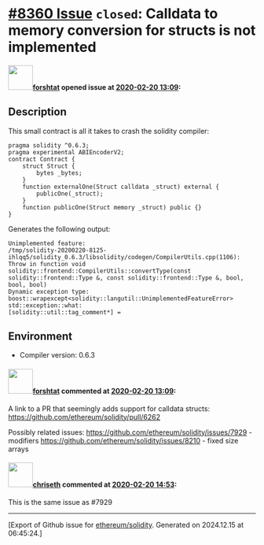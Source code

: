 # [\#8360 Issue](https://github.com/ethereum/solidity/issues/8360) `closed`: Calldata to memory conversion for structs is not implemented

#### <img src="https://avatars.githubusercontent.com/u/40541447?u=f5914f48c28d4c657f836cbd13ea072f21504b56&v=4" width="50">[forshtat](https://github.com/forshtat) opened issue at [2020-02-20 13:09](https://github.com/ethereum/solidity/issues/8360):


## Description
This small contract is all it takes to crash the solidity compiler:

```
pragma solidity ^0.6.3;
pragma experimental ABIEncoderV2;
contract Contract {
    struct Struct {
        bytes _bytes;
    }
    function externalOne(Struct calldata _struct) external {
        publicOne(_struct);
    }
    function publicOne(Struct memory _struct) public {}
}
```

Generates the following output:
```
Unimplemented feature:
/tmp/solidity-20200220-8125-ihlqq5/solidity_0.6.3/libsolidity/codegen/CompilerUtils.cpp(1106): Throw in function void solidity::frontend::CompilerUtils::convertType(const solidity::frontend::Type &, const solidity::frontend::Type &, bool, bool, bool)
Dynamic exception type: boost::wrapexcept<solidity::langutil::UnimplementedFeatureError>
std::exception::what:
[solidity::util::tag_comment*] =
```
## Environment

- Compiler version: 0.6.3

#### <img src="https://avatars.githubusercontent.com/u/40541447?u=f5914f48c28d4c657f836cbd13ea072f21504b56&v=4" width="50">[forshtat](https://github.com/forshtat) commented at [2020-02-20 13:09](https://github.com/ethereum/solidity/issues/8360#issuecomment-589014271):

A link to a PR that seemingly adds support for calldata structs:
https://github.com/ethereum/solidity/pull/6262

Possibly related issues:
https://github.com/ethereum/solidity/issues/7929 - modifiers
https://github.com/ethereum/solidity/issues/8210 - fixed size arrays

#### <img src="https://avatars.githubusercontent.com/u/9073706?v=4" width="50">[chriseth](https://github.com/chriseth) commented at [2020-02-20 14:53](https://github.com/ethereum/solidity/issues/8360#issuecomment-589090038):

This is the same issue as #7929


-------------------------------------------------------------------------------



[Export of Github issue for [ethereum/solidity](https://github.com/ethereum/solidity). Generated on 2024.12.15 at 06:45:24.]
